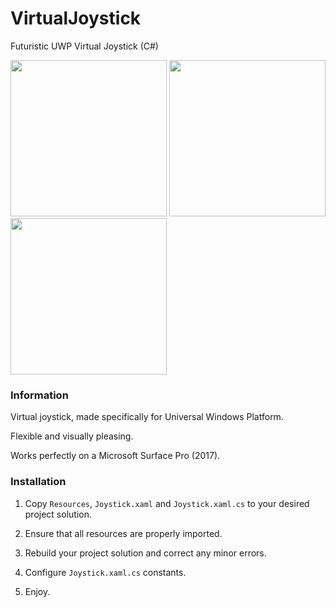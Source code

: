 # VirtualJoystick

Futuristic UWP Virtual Joystick (C#)

<div style="display: inline-block">
  <img src="https://i.imgur.com/Fdm91qe.png" width="250" />
  <img src="https://i.imgur.com/NEzdGQ8.png" width="250" />
  <img src="https://i.imgur.com/I7itc0T.png" width="250" />
</div>

### Information

Virtual joystick, made specifically for Universal Windows Platform.

Flexible and visually pleasing.

Works perfectly on a Microsoft Surface Pro (2017).

### Installation

1) Copy ```Resources```, ```Joystick.xaml``` and ```Joystick.xaml.cs``` 
to your desired project solution. 

2) Ensure that all resources are properly imported.

3) Rebuild your project solution and correct any minor errors.

4) Configure ```Joystick.xaml.cs``` constants.

5) Enjoy.
